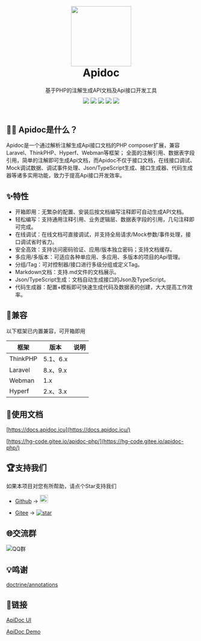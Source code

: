 <div align="center">
    <img width="160"  src="https://docs.apidoc.icu/logo.png">
</div>

<h1 align="center" style="margin-top: 0;padding-top: 0;">
  Apidoc
</h1>

<div align="center">
 基于PHP的注解生成API文档及Api接口开发工具
</div>

<div align="center" style="margin-top:10px;margin-bottom:50px;">
<a href="https://packagist.org/packages/hg/apidoc"><img src="https://img.shields.io/packagist/v/hg/apidoc"></a>
<a href="https://packagist.org/packages/hg/apidoc"><img src="https://img.shields.io/packagist/dt/hg/apidoc"></a>
<a href="https://packagist.org/packages/hg/apidoc"><img src="https://img.shields.io/packagist/l/hg/apidoc"></a>
<a href="https://github.com/HGthecode/apidoc-php"><img src="https://img.shields.io/github/issues/HGthecode/apidoc-php"></a>
<a href="https://github.com/HGthecode/apidoc-php"><img src="https://img.shields.io/github/forks/HGthecode/apidoc-php"></a>

</div>


## 🤷‍♀️ Apidoc是什么？

Apidoc是一个通过解析注解生成Api接口文档的PHP composer扩展，兼容Laravel、ThinkPHP、Hyperf、Webman等框架；
全面的注解引用、数据表字段引用，简单的注解即可生成Api文档，而Apidoc不仅于接口文档，在线接口调试、Mock调试数据、调试事件处理、Json/TypeScript生成、接口生成器、代码生成器等诸多实用功能，致力于提高Api接口开发效率。


## ✨特性

- 开箱即用：无繁杂的配置、安装后按文档编写注释即可自动生成API文档。
- 轻松编写：支持通用注释引用、业务逻辑层、数据表字段的引用，几句注释即可完成。
- 在线调试：在线文档可直接调试，并支持全局请求/Mock参数/事件处理，接口调试省时省力。
- 安全高效：支持访问密码验证、应用/版本独立密码；支持文档缓存。
- 多应用/多版本：可适应各种单应用、多应用、多版本的项目的Api管理。
- 分组/Tag：可对控制器/接口进行多级分组或定义Tag。
- Markdown文档：支持.md文件的文档展示。
- Json/TypeScript生成：文档自动生成接口的Json及TypeScript。
- 代码生成器：配置+模板即可快速生成代码及数据表的创建，大大提高工作效率。


## 📌兼容

以下框架已内置兼容，可开箱即用

|框架|版本|说明|
|-|-|-|
|ThinkPHP|5.1、6.x||
|Laravel|8.x、9.x||
|Webman|1.x||
|Hyperf|2.x、3.x||


## 📖使用文档

[https://docs.apidoc.icu](https://docs.apidoc.icu/)

[https://hg-code.gitee.io/apidoc-php/](https://hg-code.gitee.io/apidoc-php/)

## 🏆支持我们

如果本项目对您有所帮助，请点个Star支持我们

- [Github](https://github.com/HGthecode/apidoc-php) -> <a href="https://github.com/HGthecode/apidoc-php" target="_blank">
  <img height="22" src="https://img.shields.io/github/stars/HGthecode/apidoc-php?style=social" class="attachment-full size-full" alt="Star me on GitHub" data-recalc-dims="1" /></a>

- [Gitee](https://gitee.com/hg-code/apidoc-php) -> <a href="https://gitee.com/hg-code/apidoc-php/stargazers"><img src="https://gitee.com/hg-code/apidoc-php/badge/star.svg" alt="star"></a>


## 🌐交流群

![QQ群](https://docs.apidoc.icu/qq-qun.png)



## 💡鸣谢

<a href="https://github.com/doctrine/annotations" target="_blank">doctrine/annotations</a>


## 🔗链接
 <a href="https://github.com/HGthecode/apidoc-ui" target="_blank">ApiDoc UI</a>
 
 <a href="https://github.com/HGthecode/apidoc-demos" target="_blank">ApiDoc Demo</a>


